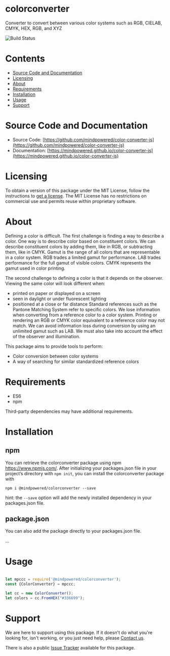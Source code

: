 
colorconverter
==============
Converter to convert between various color systems such as RGB, CIELAB, CMYK, HEX, RGB, and XYZ

![Build Status](https://mindpowered.dev/assets/images/github-badges/build-passing.svg)

Contents
========

* [Source Code and Documentation](#source-code-and-documentation)
* [Licensing](#licensing)
* [About](#about)
* [Requirements](#requirements)
* [Installation](#installation)
* [Usage](#usage)
* [Support](#support)

# Source Code and Documentation
- Source Code: [https://github.com/mindpowered/color-converter-js](https://github.com/mindpowered/color-converter-js)
- Documentation: [https://mindpowered.github.io/color-converter-js](https://mindpowered.github.io/color-converter-js)

# Licensing
To obtain a version of this package under the MIT License, follow the instructions to [get a license][purchase]. The MIT License has no restrictions on commercial use and permits reuse within proprietary software.

# About
Defining a color is difficult. The first challenge is finding a way to describe a color. One way is to describe color based on constituent colors. We can describe constituent colors by adding them, like in RGB, or subtracting them, like in CMYK. Gamut is the range of all colors that are representable in a color system. RGB trades a limited gamut for performance. LAB trades performance for the full gamut of visible colors. CMYK represents the gamut used in color printing.

The second challenge to defining a color is that it depends on the observer. Viewing the same color will look different when:
- printed on paper or displayed on a screen
- seen in daylight or under fluorescent lighting
- positioned at a close or far distance
Standard references such as the Pantone Matching System refer to specific colors. We lose information when converting from a reference color to a color system. Printing or rendering an RGB or CMYK color equivalent to a reference color may not match. We can avoid information loss during conversion by using an unlimited gamut such as LAB. We must also take into account the effect of the observer and illumination.

This package aims to provide tools to perform:
- Color conversion between color systems
- A way of searching for similar standardized reference colors

# Requirements
- ES6
- npm


Third-party dependencies may have additional requirements.

# Installation
## npm

You can retrieve the colorconverter package using npm https://www.npmjs.com/. After initializing your packages.json file in your project’s directory with `npm init`, you can install the colorconverter package with
```
npm i @mindpowered/colorconverter --save
```
hint: the `--save` option will add the newly installed dependency in your packages.json file.

## package.json

You can also add the package directly to your packages.json file.

...


# Usage
```javascript

let mpccc = require('@mindpowered/colorconverter');
const {ColorConverter} = mpccc;

let cc = new ColorConverter();
let colors = cc.FromHEX("#336699");

```


# Support
We are here to support using this package. If it doesn't do what you're looking for, isn't working, or you just need help, please [Contact us][contact].

There is also a public [Issue Tracker][bugs] available for this package.



[bugs]: https://github.com/mindpowered/color-converter-js/issues
[contact]: https://mindpowered.dev/support.html?ref=color-converter-js/
[docs]: https://mindpowered.github.io/color-converter-js/
[licensing]: https://mindpowered.dev/?ref=color-converter-js
[purchase]: https://mindpowered.dev/purchase/
